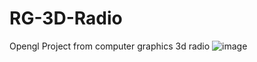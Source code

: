 # RG-3D-Radio
 Opengl Project from computer graphics 3d radio
![image](https://github.com/z1cLa/RG-3D-Radio/assets/116868036/e593a11e-0e68-4ffa-a434-a03f9356b38c)
